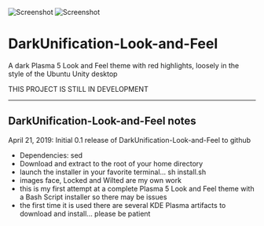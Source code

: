 ![Screenshot](https://i.imgur.com/LlExEbZ.png)
![Screenshot](https://i.imgur.com/5Oy9zJT.png)

# DarkUnification-Look-and-Feel
A dark Plasma 5 Look and Feel theme with red highlights, loosely in the style of the Ubuntu Unity desktop

THIS PROJECT IS STILL IN DEVELOPMENT

---------------------------------------------
DarkUnification-Look-and-Feel notes
---------------------------------------------

April 21, 2019: Initial 0.1 release of DarkUnification-Look-and-Feel to github
- Dependencies: sed
- Download and extract to the root of your home directory
- launch the installer in your favorite terminal... sh install.sh
- images face, Locked and Wilted are my own work
- this is my first attempt at a complete Plasma 5 Look and Feel theme with a Bash Script installer so there may be issues
- the first time it is used there are several KDE Plasma artifacts to download and install... please be patient
